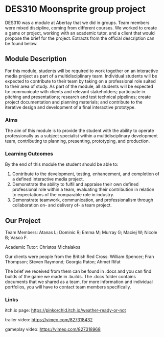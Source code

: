 # DES310 Moonsprite group project
DES310 was a module at Abertay that we did in groups. Team members were mixed discipline, coming from different courses. We worked to create a game or project, working with an academic tutor, and a client that would propose the brief for the project. Extracts from the official description can be found below.

## Module Description
For this module, students will be required to work together on an interactive media project as part of a multidisciplinary team. Individual students will be expected to contribute to their team by taking on a professional role suited to their area of study. As part of the module, all students will be expected to: communicate with clients and relevant stakeholders; participate in pitching and presentations; research and test technical pipelines; create project documentation and planning materials; and contribute to the iterative design and development of a final interactive prototype.

### Aims
The aim of this module is to provide the student with the ability to operate professionally as a subject specialist within a multidisciplinary development team, contributing to planning, presenting, prototyping, and production.

### Learning Outcomes
By the end of this module the student should be able to:

1. Contribute to the development, testing, enhancement, and completion of a defined interactive media project.
2. Demonstrate the ability to fulfil and appraise their own defined professional role within a team, evaluating their contribution in relation to expectations of the comparable role in industry.
3. Demonstrate teamwork, communication, and professionalism through collaboration on- and delivery of- a team project.

## Our Project
Team Members: Atanas L; Dominic R; Emma M; Murray G; Maciej W; Nicole B; Vasco F.

Academic Tutor: Christos Michalakos

Our clients were people from the British Red Cross: William Spencer; Fran Thompson; Steven Raymond; Georgia Paton; Ahmet Rifat

The brief we received from them can be found in .docs and you can find builds of the game we made in .builds. The .docs folder contains documents that we shared as a team, for more information and individual portfolios, you will have to contact team members specifically.

### Links
itch.io page: https://pinkorchid.itch.io/weather-ready-or-not

trailer video: https://vimeo.com/827318432

gameplay video: https://vimeo.com/827318968
